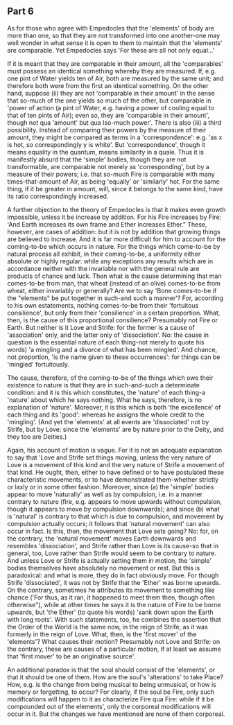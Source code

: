 ## Part 6

As for those who agree with Empedocles that the 'elements' of body are more than one, so that they are not transformed into one another-one may well wonder in what sense it is open to them to maintain that the 'elements' are comparable.
Yet Empedocles says 'For these are all not only equal...'

If it is meant that they are comparable in their amount, all the 'comparables' must possess an identical something whereby they are measured.
If, e.g.
one pint of Water yields ten of Air, both are measured by the same unit; and therefore both were from the first an identical something.
On the other hand, suppose (ii) they are not 'comparable in their amount' in the sense that so-much of the one yields so much of the other, but comparable in 'power of action (a pint of Water, e.g.
having a power of cooling equal to that of ten pints of Air); even so, they are 'comparable in their amount', though not qua 'amount' but qua Iso-much power'.
There is also (iii) a third possibility.
Instead of comparing their powers by the measure of their amount, they might be compared as terms in a 'correspondence': e.g.
'as x is hot, so correspondingly y is white'.
But 'correspondence', though it means equality in the quantum, means similarity in a quale.
Thus it is manifestly absurd that the 'simple' bodies, though they are not transformable, are comparable not merely as 'corresponding', but by a measure of their powers; i.e.
that so-much Fire is comparable with many times-that-amount of Air, as being 'equally' or 'similarly' hot.
For the same thing, if it be greater in amount, will, since it belongs to the same kind, have its ratio correspondingly increased.

A further objection to the theory of Empedocles is that it makes even growth impossible, unless it be increase by addition.
For his Fire increases by Fire: 'And Earth increases its own frame and Ether increases Ether."
These, however, are cases of addition: but it is not by addition that growing things are believed to increase.
And it is far more difficult for him to account for the coming-to-be which occurs in nature.
For the things which come-to-be by natural process all exhibit, in their coming-to-be, a uniformity either absolute or highly regular: while any exceptions any results which are in accordance neither with the invariable nor with the general rule are products of chance and luck.
Then what is the cause determining that man comes-to-be from man, that wheat (instead of an olive) comes-to-be from wheat, either invariably or generally?
Are we to say 'Bone comes-to-be if the "elements" be put together in such-and such a manner'?
For, according to his own estatements, nothing comes-to-be from their 'fortuitous consilience', but only from their 'consilience' in a certain proportion.
What, then, is the cause of this proportional consilience?
Presumably not Fire or Earth.
But neither is it Love and Strife: for the former is a cause of 'association' only, and the latter only of 'dissociation'.
No: the cause in question is the essential nature of each thing-not merely to quote his words) 'a mingling and a divorce of what has been mingled'.
And chance, not proportion, 'is the name given to these occurrences': for things can be 'mingled' fortuitously.

The cause, therefore, of the coming-to-be of the things which owe their existence to nature is that they are in such-and-such a determinate condition: and it is this which constitutes, the 'nature' of each thing-a 'nature' about which he says nothing.
What he says, therefore, is no explanation of 'nature'.
Moreover, it is this which is both 'the excellence' of each thing and its 'good': whereas he assigns the whole credit to the 'mingling'.
(And yet the 'elements' at all events are 'dissociated' not by Strife, but by Love: since the 'elements' are by nature prior to the Deity, and they too are Deities.)

Again, his account of motion is vague.
For it is not an adequate explanation to say that 'Love and Strife set things moving, unless the very nature of Love is a movement of this kind and the very nature of Strife a movement of that kind.
He ought, then, either to have defined or to have postulated these characteristic movements, or to have demonstrated them-whether strictly or laxly or in some other fashion.
Moreover, since (a) the 'simple' bodies appear to move 'naturally' as well as by compulsion, i.e.
in a manner contrary to nature (fire, e.g.
appears to move upwards without compulsion, though it appears to move by compulsion downwards); and since (b) what is 'natural' is contrary to that which is due to compulsion, and movement by compulsion actually occurs; it follows that 'natural movement' can also occur in fact.
Is this, then, the movement that Love sets going?
No: for, on the contrary, the 'natural movement' moves Earth downwards and resembles 'dissociation', and Strife rather than Love is its cause-so that in general, too, Love rather than Strife would seem to be contrary to nature.
And unless Love or Strife is actually setting them in motion, the 'simple' bodies themselves have absolutely no movement or rest.
But this is paradoxical: and what is more, they do in fact obviously move.
For though Strife 'dissociated', it was not by Strife that the 'Ether' was borne upwards.
On the contrary, sometimes he attributes its movement to something like chance ('For thus, as it ran, it happened to meet them then, though often otherwise"), while at other times he says it is the nature of Fire to be borne upwards, but 'the Ether' (to quote his words) 'sank down upon the Earth with long roots'.
With such statements, too, he combines the assertion that the Order of the World is the same now, in the reign of Strife, as it was formerly in the reign of Love.
What, then, is the 'first mover' of the 'elements'?
What causes their motion?
Presumably not Love and Strife: on the contrary, these are causes of a particular motion, if at least we assume that 'first mover' to be an originative source'.

An additional paradox is that the soul should consist of the 'elements', or that it should be one of them.
How are the soul's 'alterations' to take Place?
How, e.g.
is the change from being musical to being unmusical, or how is memory or forgetting, to occur?
For clearly, if the soul be Fire, only such modifications will happen to it as characterize Fire qua Fire: while if it be compounded out of the elements', only the corporeal modifications will occur in it.
But the changes we have mentioned are none of them corporeal.

